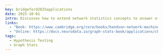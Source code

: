 ```yaml
---
key: bridgeford2025applications
date: 2025-10-01
intro: Discusses how to extend network statistics concepts to answer other problems. I co-wrote section 7.1 in this book chapter.
links:
  - "Book: https://www.cambridge.org/core/books/handson-network-machine-learning-with-python/9735741A096973A9C963E930BBAF5368"
  - "Online: https://docs.neurodata.io/graph-stats-book/applications/ch8/two-sample-hypothesis.html#ch8-twosample"
tags:
  - Hypothesis Testing
  - Graph Stats
---
```

